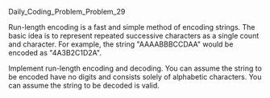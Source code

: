 Daily_Coding_Problem_Problem_29


Run-length encoding is a fast and simple method of encoding strings. The basic idea is to represent repeated successive characters as a single count and character. For example, 
the string "AAAABBBCCDAA" would be encoded as "4A3B2C1D2A".

Implement run-length encoding and decoding. You can assume the string to be encoded have no digits and consists solely of alphabetic characters. 
You can assume the string to be decoded is valid.
